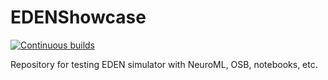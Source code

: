 # EDENShowcase

[![Continuous builds](https://github.com/OpenSourceBrain/EDENShowcase/actions/workflows/omv-ci.yml/badge.svg)](https://github.com/OpenSourceBrain/EDENShowcase/actions/workflows/omv-ci.yml)

Repository for testing EDEN simulator with NeuroML, OSB, notebooks, etc. 

